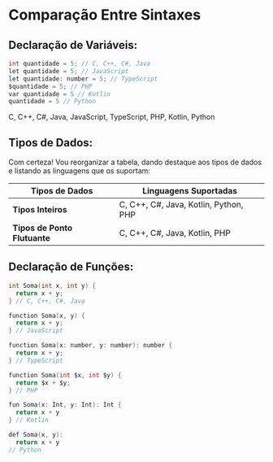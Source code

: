 # Comparação Entre Sintaxes

## Declaração de Variáveis:
```c
int quantidade = 5; // C, C++, C#, Java
let quantidade = 5; // JavaScript
let quantidade: number = 5; // TypeScript
$quantidade = 5; // PHP
var quantidade = 5 // Kotlin
quantidade = 5 // Python
```
C, C++, C#, Java, JavaScript, TypeScript, PHP, Kotlin, Python
## Tipos de Dados:
Com certeza! Vou reorganizar a tabela, dando destaque aos tipos de dados e listando as linguagens que os suportam:

| Tipos de Dados                 | Linguagens Suportadas                                            |
|--------------------------------|------------------------------------------------------------------|
| **Tipos Inteiros**             | C, C++, C#, Java, Kotlin, Python, PHP                            |
| **Tipos de Ponto Flutuante**   | C, C++, C#, Java, Kotlin, PHP                                    |

## Declaração de Funções:
```c
int Soma(int x, int y) {
  return x + y;
} // C, C++, C#, Java

function Soma(x, y) {
  return x + y;
} // JavaScript

function Soma(x: number, y: number): number {
  return x + y;
} // TypeScript

function Soma(int $x, int $y) {
  return $x + $y;
} // PHP

fun Soma(x: Int, y: Int): Int {
  return x + y
} // Kotlin

def Soma(x, y):
  return x + y
// Python
```